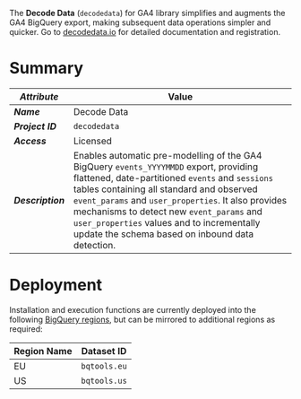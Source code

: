 The **Decode Data** (`decodedata`) for GA4 library simplifies and augments the GA4 BigQuery export, making subsequent data operations simpler and quicker. Go to [decodedata.io](https://decodedata.io/) for detailed documentation and registration.

# Summary
_Attribute_ | Value
--- | ---
_**Name**_ | Decode Data
_**Project ID**_ | `decodedata`
_**Access**_ | Licensed
_**Description**_ | Enables automatic pre-modelling of the GA4 BigQuery `events_YYYYMMDD` export, providing flattened, date-partitioned `events` and `sessions` tables containing all standard and observed `event_params` and `user_properties`. It also provides mechanisms to detect new `event_params` and `user_properties` values and to incrementally update the schema based on inbound data detection. 

# Deployment
Installation and execution functions are currently deployed into the following [BigQuery regions](https://cloud.google.com/bigquery/docs/locations), but can be mirrored to additional regions as required:

Region Name | Dataset ID 
--- | --- 
EU | `bqtools.eu` 
US | `bqtools.us` 